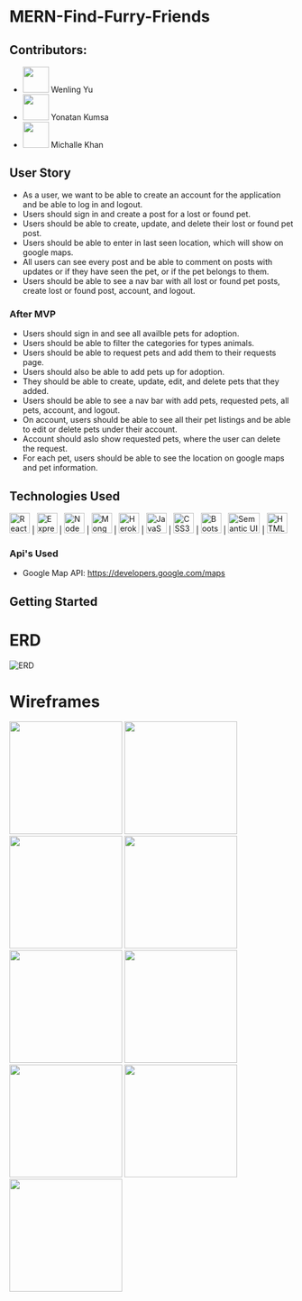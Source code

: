 # MERN-Find-Furry-Friends

## Contributors:

- <img src="https://avatars.githubusercontent.com/u/19142112?v=4" width="46" height="46"> Wenling Yu 
- <img src="https://avatars.githubusercontent.com/u/103116531?v=4" width="46" height="46"> Yonatan Kumsa
- <img src="https://avatars.githubusercontent.com/u/76133352?v=4" width="46" height="46"> Michalle Khan

## User Story

- As a user, we want to be able to create an account for the application and be able to log in and logout.
- Users should sign in and create a post for a lost or found pet.
- Users should be able to create, update, and delete their lost or found pet post.
- Users should be able to enter in last seen location, which will show on google maps.
- All users can see every post and be able to comment on posts with updates or if they have seen the pet, or if the pet belongs to them.
- Users should be able to see a nav bar with all lost or found pet posts, create lost or found post, account, and logout.

### After MVP

- Users should sign in and see all availble pets for adoption.
- Users should be able to filter the categories for types animals.
- Users should be able to request pets and add them to their requests page.
- Users should also be able to add pets up for adoption.
- They should be able to create, update, edit, and delete pets that they added.
- Users should be able to see a nav bar with add pets, requested pets, all pets, account, and logout.
- On account, users should be able to see all their pet listings and be able to edit or delete pets under their account.
- Account should aslo show requested pets, where the user can delete the request.
- For each pet, users should be able to see the location on google maps and pet information.

## Technologies Used

<img src="https://raw.githubusercontent.com/danielcranney/readme-generator/main/public/icons/skills/react-colored.svg" width="36" height="36" alt="React"> | 
<img src="https://raw.githubusercontent.com/danielcranney/readme-generator/main/public/icons/skills/express-colored-dark.svg" width="36" height="36" alt="Express"> |
<img src="https://raw.githubusercontent.com/danielcranney/readme-generator/main/public/icons/skills/nodejs-colored.svg" width="36" height="36" alt="NodeJS"> |
<img src="https://raw.githubusercontent.com/danielcranney/readme-generator/main/public/icons/skills/mongodb-colored.svg" width="36" height="36" alt="MongoDB"> |
<img src="https://raw.githubusercontent.com/danielcranney/readme-generator/main/public/icons/skills/heroku-colored.svg" width="36" height="36" alt="Heroku"> |
<img src="https://raw.githubusercontent.com/danielcranney/readme-generator/main/public/icons/skills/javascript-colored.svg" width="36" height="36" alt="JavaScript"> |
<img src="https://raw.githubusercontent.com/danielcranney/readme-generator/main/public/icons/skills/css3-colored.svg" width="36" height="36" alt="CSS3"> |
<img src="https://raw.githubusercontent.com/danielcranney/readme-generator/main/public/icons/skills/bootstrap-colored.svg" width="36" height="36" alt="Bootstrap"> |
<img src="https://images.g2crowd.com/uploads/product/image/social_landscape/social_landscape_46af5e8a92842c05323841db5eb3c097/semantic-ui-react.png" width="56" height="36" alt="Semantic UI"> |
<img src="https://raw.githubusercontent.com/danielcranney/readme-generator/main/public/icons/skills/html5-colored.svg" width="36" height="36" alt="HTML5">


### Api's Used

- Google Map API: https://developers.google.com/maps

## Getting Started

# ERD
![ERD](https://i.imgur.com/mzFlkEj.png)

# Wireframes
<img src="https://i.imgur.com/U4xsuiG.png" width="200" height="200">
<img src="https://i.imgur.com/z33Cxkx.png" width="200" height="200">
<img src="https://i.imgur.com/LPR1jCq.png" width="200" height="200">
<img src="https://i.imgur.com/pJmPhB6.png" width="200" height="200">
<img src="https://i.imgur.com/4c936HA.png" width="200" height="200">
<img src="https://i.imgur.com/SpXs9By.png" width="200" height="200">
<img src="https://i.imgur.com/exSYNvB.png" width="200" height="200">
<img src="https://i.imgur.com/y5uOJLG.png" width="200" height="200">
<img src="https://i.imgur.com/w20CnDd.png" width="200" height="200">


